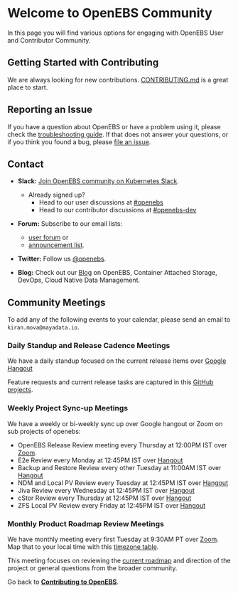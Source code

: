 # Welcome to OpenEBS Community

In this page you will find various options for engaging with OpenEBS User and Contributor Community. 

## Getting Started with Contributing

We are always looking for new contributions. [CONTRIBUTING.md](../CONTRIBUTING.md) is a great place to start.

## Reporting an Issue

If you have a question about OpenEBS or have a problem using it, please check the [troubleshooting guide](https://docs.openebs.io/docs/next/troubleshooting.html).
If that does not answer your questions, or if you think you found a bug, please [file an issue](https://github.com/openebs/openebs/issues).

## Contact

- **Slack:** [Join OpenEBS community on Kubernetes Slack](https://kubernetes.slack.com).
    - Already signed up? 
      * Head to our user discussions at [#openebs](https://kubernetes.slack.com/messages/openebs/)
      * Head to our contributor discussions at [#openebs-dev](https://kubernetes.slack.com/messages/openebs-dev/)

- **Forum:** Subscribe to our email lists: 
  - [user forum](https://lists.cncf.io/g/cncf-openebs-users) or 
  - [announcement list](https://lists.cncf.io/g/cncf-openebs-announcements).

- **Twitter:** Follow us [@openebs](https://twitter.com/openebs).

- **Blog:** Check out our [Blog](https://openebs.io/blog) on OpenEBS, Container Attached Storage, DevOps, Cloud Native Data Management.

## Community Meetings

To add any of the following events to your calendar, please send an email to `kiran.mova@mayadata.io`.

### Daily Standup and Release Cadence Meetings

We have a daily standup focused on the current release items over [Google Hangout](https://meet.google.com/rui-powc-fgt?hs=122)

Feature requests and current release tasks are captured in this [GitHub projects](https://github.com/orgs/openebs/projects).

### Weekly Project Sync-up Meetings

We have a weekly or bi-weekly sync up over Google hangout or Zoom on sub projects of openebs: 

- OpenEBS Release Review meeting every Thursday at 12:00PM IST over [Zoom](https://zoom.us/j/94026663246). 
- E2e Review every Monday at 12:45PM IST over [Hangout](https://meet.google.com/bme-vjsj-qdp)
- Backup and Restore Review every other Tuesday at 11:00AM IST over [Hangout](https://meet.google.com/xjb-pcxo-wsx)
- NDM and Local PV Review every Tuesday at 12:45PM IST over [Hangout](https://meet.google.com/vid-sfmt-igs)
- Jiva Review every Wednesday at 12:45PM IST over [Hangout](https://meet.google.com/nvu-dhwx-jhb)
- cStor Review every Thursday at 12:45PM IST over [Hangout](https://meet.google.com/tdk-rqwj-ujp)
- ZFS Local PV Review every Friday at 12:45PM IST over [Hangout](https://meet.google.com/yoq-fktt-qqn)

### Monthly Product Roadmap Review Meetings

We have monthly meeting every first Tuesday at 9:30AM PT over [Zoom](https://zoom.us/j/93142650382). Map that to your local time with this [timezone table](https://www.thetimezoneconverter.com/?t=09:30&tz=PT%20%28Pacific%20Time%29).

This meeting focuses on reviewing the [current roadmap](https://github.com/openebs/openebs/blob/master/ROADMAP.md) and direction of the project or general questions from the broader community. 

Go back to [**Contributing to OpenEBS**](../CONTRIBUTING.md).
